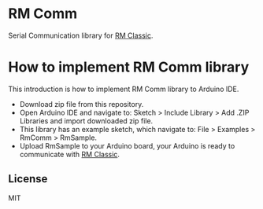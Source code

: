 # RM Comm
Serial Communication library for [RM Classic](https://github.com/NaoNaoMe/RM-Classic).

# How to implement RM Comm library
This introduction is how to implement RM Comm library to Arduino IDE.
- Download zip file from this repository.
- Open Arduino IDE and navigate to: Sketch > Include Library > Add .ZIP Libraries and import downloaded zip file.
 - This library has an example sketch, which navigate to: File > Examples > RmComm > RmSample.
- Upload RmSample to your Arduino board, your Arduino is ready to communicate with [RM Classic](https://github.com/NaoNaoMe/RM-Classic).

## License
MIT
